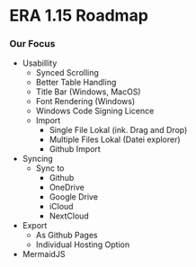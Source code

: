 # ERA 1.15 Roadmap

### Our Focus

- Usabillity
     - Synced Scrolling
     - Better Table Handling
     - Title Bar (Windows, MacOS)
     - Font Rendering (Windows)
     - Windows Code Signing Licence 
     - Import
          - Single File Lokal (ink. Drag and Drop)
          - Multiple Files Lokal (Datei explorer)
          - Github Import
- Syncing
     - Sync to
          - Github
          - OneDrive
          - Google Drive
          - iCloud
          - NextCloud
- Export
     - As Github Pages
     - Individual Hosting Option
- MermaidJS